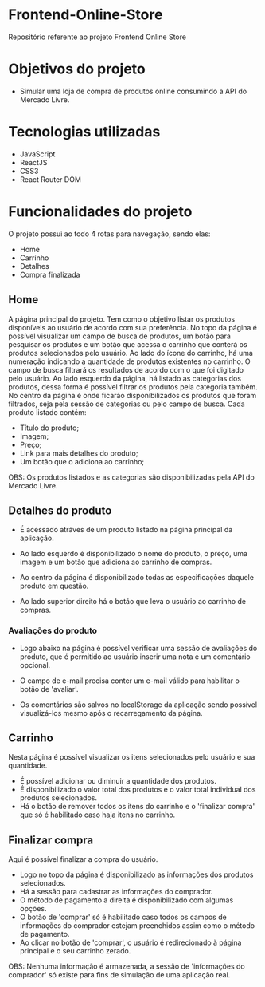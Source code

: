 # Frontend-Online-Store
Repositório referente ao projeto Frontend Online Store

# Objetivos do projeto
- Simular uma loja de compra de produtos online consumindo a API do Mercado Livre.

# Tecnologias utilizadas
- JavaScript
- ReactJS
- CSS3
- React Router DOM

# Funcionalidades do projeto
 O projeto possui ao todo 4 rotas para navegação, sendo elas:
 - Home
 - Carrinho
 - Detalhes
 - Compra finalizada
 
 ## Home
 
 A página principal do projeto. Tem como o objetivo listar os produtos disponíveis ao usuário de acordo com sua preferência.
 No topo da página é possível visualizar um campo de busca de produtos, um botão para pesquisar os produtos e um botão que acessa o carrinho que conterá os produtos selecionados pelo usuário. Ao lado do ícone do carrinho, há uma numeração indicando a quantidade de produtos existentes no carrinho. O campo de busca filtrará os resultados de acordo com o que foi digitado pelo usuário.
 Ao lado esquerdo da página, há listado as categorias dos produtos, dessa forma é possível filtrar os produtos pela categoria também.
 No centro da página é onde ficarão disponibilizados os produtos que foram filtrados, seja pela sessão de categorias ou pelo campo de busca.
 Cada produto listado contém:
 - Título do produto;
 - Imagem; 
 - Preço;
 - Link para mais detalhes do produto;
 - Um botão que o adiciona ao carrinho;
 
 OBS: Os produtos listados e as categorias são disponibilizadas pela API do Mercado Livre.
 
 ## Detalhes do produto
 
 - É acessado atráves de um produto listado na página principal da aplicação.
 
 - Ao lado esquerdo é disponibilizado o nome do produto, o preço, uma imagem e um botão que adiciona ao carrinho de compras.
 
 - Ao centro da página é disponibilizado todas as especificações daquele produto em questão.
 
 - Ao lado superior direito há o botão que leva o usuário ao carrinho de compras.
 
 ### Avaliações do produto
 
 - Logo abaixo na página é possível verificar uma sessão de avaliações do produto, que é permitido ao usuário inserir uma nota e um comentário opcional.
 
 - O campo de e-mail precisa conter um e-mail válido para habilitar o botão de 'avaliar'.
 
 - Os comentários são salvos no localStorage da aplicação sendo possível visualizá-los mesmo após o recarregamento da página.
 
 ## Carrinho 
 
 Nesta página é possível visualizar os itens selecionados pelo usuário e sua quantidade.
 
 - É possível adicionar ou diminuir a quantidade dos produtos.
 - É disponibilizado o valor total dos produtos e o valor total individual dos produtos selecionados.
 - Há o botão de remover todos os itens do carrinho e o 'finalizar compra' que só é habilitado caso haja itens no carrinho.
 
 ## Finalizar compra
 
 Aqui é possível finalizar a compra do usuário.
 
 - Logo no topo da página é disponibilizado as informações dos produtos selecionados.
 - Há a sessão para cadastrar as informações do comprador.
 - O método de pagamento a direita é disponibilizado com algumas opções.
 - O botão de 'comprar' só é habilitado caso todos os campos de informações do comprador estejam preenchidos assim como o método de pagamento.
 - Ao clicar no botão de 'comprar', o usuário é redirecionado à página principal e o seu carrinho zerado.
 
 OBS: Nenhuma informação é armazenada, a sessão de 'informações do comprador' só existe para fins de simulação de uma aplicação real.
 
 
